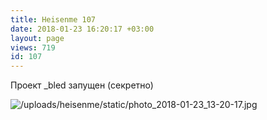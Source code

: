 ```yaml
---
title: Heisenme 107
date: 2018-01-23 16:20:17 +03:00
layout: page
views: 719
id: 107
---
```


Проект _bled запущен (секретно)



![/uploads/heisenme/static/photo_2018-01-23_13-20-17.jpg](/uploads/heisenme/static/photo_2018-01-23_13-20-17.jpg)
